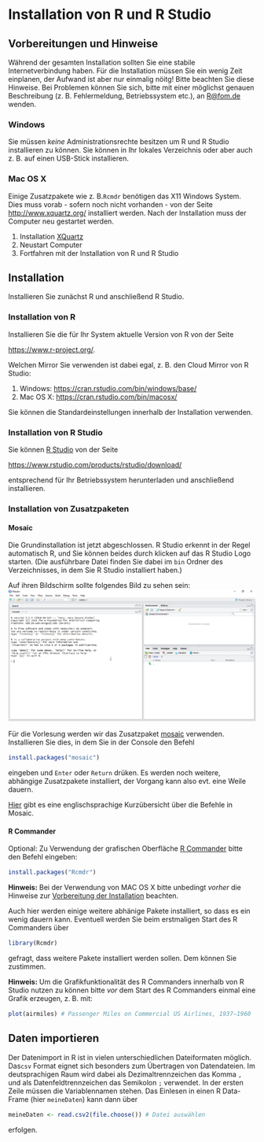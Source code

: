 Installation von R und R Studio
================

Vorbereitungen und Hinweise
---------------------------

Während der gesamten Installation sollten Sie eine stabile Internetverbindung haben. Für die Installation müssen Sie ein wenig Zeit einplanen, der Aufwand ist aber nur einmalig nöitg! Bitte beachten Sie diese Hinweise. Bei Problemen können Sie sich, bitte mit einer möglichst genauen Beschreibung (z. B. Fehlermeldung, Betriebssystem etc.), an <R@fom.de> wenden.

### Windows

Sie müssen *keine* Administrationsrechte besitzen um R und R Studio installieren zu können. Sie können in Ihr lokales Verzeichnis oder aber auch z. B. auf einen USB-Stick installieren.

### Mac OS X

Einige Zusatzpakete wie z. B.`Rcmdr` benötigen das X11 Windows System. Dies muss vorab - sofern noch nicht vorhanden - von der Seite <http://www.xquartz.org/> installiert werden. Nach der Installation muss der Computer neu gestartet werden.

1.  Installation [XQuartz](http://www.xquartz.org/)
2.  Neustart Computer
3.  Fortfahren mit der Installation von R und R Studio

Installation
------------

Installieren Sie zunächst R und anschließend R Studio.

### Installation von R

Installieren Sie die für Ihr System aktuelle Version von R von der Seite

<https://www.r-project.org/>.

Welchen Mirror Sie verwenden ist dabei egal, z. B. den Cloud Mirror von R Studio:

1.  Windows: <https://cran.rstudio.com/bin/windows/base/>
2.  Mac OS X: <https://cran.rstudio.com/bin/macosx/>

Sie können die Standardeinstellungen innerhalb der Installation verwenden.

### Installation von R Studio

Sie können [R Studio](https://www.rstudio.com/) von der Seite

<https://www.rstudio.com/products/rstudio/download/>

entsprechend für Ihr Betriebssystem herunterladen und anschließend installieren.

### Installation von Zusatzpaketen

#### Mosaic

Die Grundinstallation ist jetzt abgeschlossen. R Studio erkennt in der Regel automatisch R, und Sie können beides durch klicken auf das R Studio Logo starten. (Die ausführbare Datei finden Sie dabei im `bin` Ordner des Verzeichnisses, in dem Sie R Studio installiert haben.)

Auf ihren Bildschirm sollte folgendes Bild zu sehen sein: ![](RStudio-Screenshot.png)

Für die Vorlesung werden wir das Zusatzpaket [mosaic](https://cran.r-project.org/web/packages/mosaic/) verwenden. Installieren Sie dies, in dem Sie in der Console den Befehl

``` r
install.packages("mosaic")
```

eingeben und `Enter` oder `Return` drüken. Es werden noch weitere, abhängige Zusatzpakete installiert, der Vorgang kann also evt. eine Weile dauern.

[Hier](https://cran.r-project.org/web/packages/mosaic/vignettes/MinimalR.pdf) gibt es eine englischsprachige Kurzübersicht über die Befehle in Mosaic.

#### R Commander

Optional: Zu Verwendung der grafischen Oberfläche [R Commander](http://socserv.socsci.mcmaster.ca/jfox/Misc/Rcmdr/) bitte den Befehl eingeben:

``` r
install.packages("Rcmdr")
```

**Hinweis:** Bei der Verwendung von MAC OS X bitte unbedingt *vorher* die Hinweise zur [Vorbereitung der Installation](#anchor) beachten.

Auch hier werden einige weitere abhänige Pakete installiert, so dass es ein wenig dauern kann. Eventuell werden Sie beim erstmaligen Start des R Commanders über

``` r
library(Rcmdr)
```

gefragt, dass weitere Pakete installiert werden sollen. Dem können Sie zustimmen.

**Hinweis:** Um die Grafikfunktionalität des R Commanders innerhalb von R Studio nutzen zu können bitte *vor* dem Start des R Commanders einmal eine Grafik erzeugen, z. B. mit:

``` r
plot(airmiles) # Passenger Miles on Commercial US Airlines, 1937–1960
```

Daten importieren
-----------------

Der Datenimport in R ist in vielen unterschiedlichen Dateiformaten möglich. Das`csv` Format eignet sich besonders zum Übertragen von Datendateien. Im deutsprachigen Raum wird dabei als Dezimaltrennzeichen das Komma `,` und als Datenfeldtrennzeichen das Semikolon `;` verwendet. In der ersten Zeile müssen die Variablennamen stehen. Das Einlesen in einen R Data-Frame (hier `meineDaten`) kann dann über

``` r
meineDaten <- read.csv2(file.choose()) # Datei auswählen
```

erfolgen.
